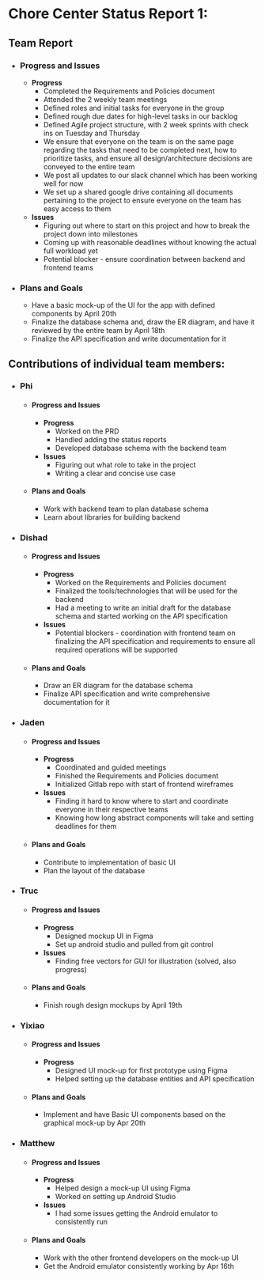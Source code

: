 # Chore Center Status Report 1:

## Team Report
- ### Progress and Issues
    - **Progress**
        - Completed the Requirements and Policies document
        - Attended the 2 weekly team meetings 
        - Defined roles and initial tasks for everyone in the group
        - Defined rough due dates for high-level tasks in our backlog
        - Defined Agile project structure, with 2 week sprints with check ins on Tuesday and Thursday
        - We ensure that everyone on the team is on the same page regarding the tasks that need to be completed next, how to prioritize tasks, and ensure all design/architecture decisions are conveyed to the entire team
        - We post all updates to our slack channel which has been working well for now
        - We set up a shared google drive containing all documents pertaining to the project to ensure everyone on the team has easy access to them
    - **Issues**
        - Figuring out where to start on this project and how to break the project down into milestones
        - Coming up with reasonable deadlines without knowing the actual full workload yet
        - Potential blocker - ensure coordination between backend and frontend teams

- ### Plans and Goals
    - Have a basic mock-up of the UI for the app with defined components by April 20th
    - Finalize the database schema and, draw the ER diagram, and have it reviewed by the entire team by April 18th
    - Finalize the API specification and write documentation for it

## Contributions of individual team members:

- ### Phi
    - #### Progress and Issues
        - **Progress**
            - Worked on the PRD
            - Handled adding the status reports
            - Developed database schema with the backend team
        - **Issues**
            - Figuring out what role to take in the project
            - Writing a clear and concise use case
    
    - #### Plans and Goals
        - Work with backend team to plan database schema
        - Learn about libraries for building backend

- ### Dishad
    - #### Progress and Issues
        - **Progress**
            - Worked on the Requirements and Policies document
            - Finalized the tools/technologies that will be used for the backend
            - Had a meeting to write an initial draft for the database schema and started working on the API specification
        - **Issues**
            - Potential blockers - coordination with frontend team on finalizing the API specification and requirements to ensure all required operations will be supported
    
    - #### Plans and Goals
        - Draw an ER diagram for the database schema
        - Finalize API specification and write comprehensive documentation for it

- ### Jaden
    - #### Progress and Issues
        - **Progress**
            - Coordinated and guided meetings
            - Finished the Requirements and Policies document
            - Initialized Gitlab repo with start of frontend wireframes
        - **Issues**
            - Finding it hard to know where to start and coordinate everyone in their respective teams 
            - Knowing how long abstract components will take and setting deadlines for them
    
    - #### Plans and Goals
        - Contribute to implementation of basic UI
        - Plan the layout of the database

- ### Truc
    - #### Progress and Issues
        - **Progress**
            - Designed mockup UI in Figma
            - Set up android studio and pulled from git control
        - **Issues**
            - Finding free vectors for GUI for illustration (solved, also progress)
    
    - #### Plans and Goals
        - Finish rough design mockups by April 19th

- ### Yixiao
    - #### Progress and Issues
        - **Progress**
            - Designed UI mock-up for first prototype using Figma
            - Helped setting up the database entities and API specification
    
    - #### Plans and Goals
        - Implement and have Basic UI components based on the graphical mock-up by Apr 20th

- ### Matthew
    - #### Progress and Issues
        - **Progress**
            - Helped design a mock-up UI using Figma
            - Worked on setting up Android Studio
        - **Issues**
            - I had some issues getting the Android emulator to consistently run
    
    - #### Plans and Goals
        - Work with the other frontend developers on the mock-up UI
        - Get the Android emulator consistently working by Apr 16th